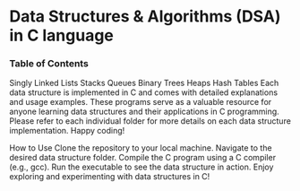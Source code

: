 # Data Structures & Algorithms (DSA) in C language

### Table of Contents
Singly Linked Lists
Stacks
Queues
Binary Trees
Heaps
Hash Tables
Each data structure is implemented in C and comes with detailed explanations and usage examples. These programs serve as a valuable resource for anyone learning data structures and their applications in C programming.
Please refer to each individual folder for more details on each data structure implementation. Happy coding!

How to Use
Clone the repository to your local machine.
Navigate to the desired data structure folder.
Compile the C program using a C compiler (e.g., gcc).
Run the executable to see the data structure in action.
Enjoy exploring and experimenting with data structures in C!

